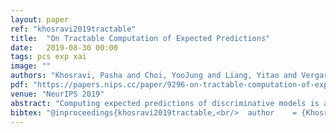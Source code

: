 ```yaml
---
layout: paper
ref: "khosravi2019tractable"
title:  "On Tractable Computation of Expected Predictions"
date:   2019-08-30 00:00
tags: pcs exp xai
image: ""
authors: "Khosravi, Pasha and Choi, YooJung and Liang, Yitao and Vergari, Antonio and Van den Broeck, Guy"
pdf: "https://papers.nips.cc/paper/9296-on-tractable-computation-of-expected-predictions.pdf"
venue: "NeurIPS 2019"
abstract: "Computing expected predictions of discriminative models is a fundamental task in machine learning that appears in many interesting applications such as fairness, handling missing values, and data analysis. Unfortunately, computing expectations of a discriminative model with respect to a probability distribution defined by an arbitrary generative model has been proven to be hard in general. In fact, the task is intractable even for simple models such as logistic regression and a naive Bayes distribution. In this paper, we identify a pair of generative and discriminative models that enables tractable computation of expectations, as well as moments of any order, of the latter with respect to the former in case of regression. Specifically, we consider expressive probabilistic circuits with certain structural constraints that support tractable probabilistic inference. Moreover, we exploit the tractable computation of high-order moments to derive an algorithm to approximate the expectations for classification scenarios in which exact computations are intractable. Our framework to compute expected predictions allows for handling of missing data during prediction time in a principled and accurate way and enables reasoning about the behavior of discriminative models. We empirically show our algorithm to consistently outperform standard imputation techniques on a variety of datasets. Finally, we illustrate how our framework can be used for exploratory data analysis."
bibtex: "@inproceedings{khosravi2019tractable,<br/>  author    = {Khosravi, Pasha and Choi, YooJung and Liang, Yitao and Vergari, Antonio and Van den Broeck, Guy},<br/>  title     = {On Tractable Computation of Expected Predictions},<br/>  booktitle = {NeurIPS},<br/>  pages     = {11167--11178},<br/>  year      = {2019}<br/>}"
---
```

